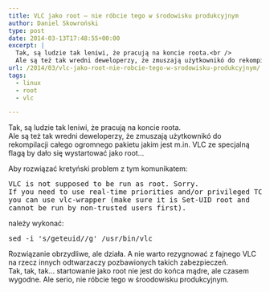 ```yaml
---
title: VLC jako root – nie róbcie tego w środowisku produkcyjnym
author: Daniel Skowroński
type: post
date: 2014-03-13T17:48:55+00:00
excerpt: |
  Tak, są ludzie tak leniwi, że pracują na koncie roota.<br />
  Ale są też tak wredni deweloperzy, że zmuszają użytkownikó do rekompilacji całego ogromnego pakietu jakim jest m.in. VLC ze specjalną flagą by dało się wystartować jako root...
url: /2014/03/vlc-jako-root-nie-robcie-tego-w-srodowisku-produkcyjnym/
tags:
  - linux
  - root
  - vlc

---
```

Tak, są ludzie tak leniwi, że pracują na koncie roota.  
Ale są też tak wredni deweloperzy, że zmuszają użytkownikó do rekompilacji całego ogromnego pakietu jakim jest m.in. VLC ze specjalną flagą by dało się wystartować jako root&#8230;

Aby rozwiązać kretyński problem z tym komunikatem:

<pre class="lang:default EnlighterJSRAW " >VLC is not supposed to be run as root. Sorry.
If you need to use real-time priorities and/or privileged TCP ports
you can use vlc-wrapper (make sure it is Set-UID root and
cannot be run by non-trusted users first).</pre>

należy wykonać:

<pre class="lang:default EnlighterJSRAW " title="VLC jako root - fix" >sed -i 's/geteuid//g' /usr/bin/vlc</pre>

Rozwiązanie obrzydliwe, ale działa. A nie warto rezygnować z fajnego VLC na rzecz innych odtwarzaczy pozbawionych takich zabezpieczeń.  
Tak, tak, tak&#8230; startowanie jako root nie jest do końca mądre, ale czasem wygodne. Ale serio, nie róbcie tego w śroodowisku produkcyjnym.